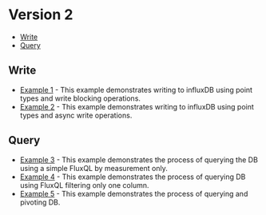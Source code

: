 # Version 2

* [Write](#write)
* [Query](#query)

## Write

* [Example 1](../examples/influx/v2/ex1/main.go) - This example demonstrates writing to influxDB using point types and write blocking operations.
* [Example 2](../examples/influx/v2/ex2/main.go) - This example demonstrates writing to influxDB using point types and async write operations.

## Query

* [Example 3](../examples/influx/v2/ex3/main.go) - This example demonstrates the process of querying the DB using a simple FluxQL by measurement only.
* [Example 4](../examples/influx/v2/ex4/main.go) - This example demonstrates the process of querying DB using FluxQL filtering only one column.
* [Example 5](../examples/influx/v2/ex5/main.go) - This example demonstrates the process of querying and pivoting DB.
